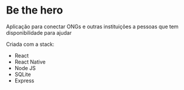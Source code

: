 # Be the hero

Aplicação para conectar ONGs e outras instituições a pessoas que tem disponibilidade para ajudar

Criada com a stack:

- React
- React Native
- Node JS
- SQLite
- Express
